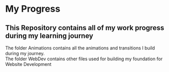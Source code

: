 <h1>My Progress</h1>
<h2>This Repository contains all of my work progress during my learning journey</h2>

<article>
The folder Animations contains all the animations and transitions I build during my journey. <br>
The folder WebDev contains other files used for building my foundation for Website Development
</article>
